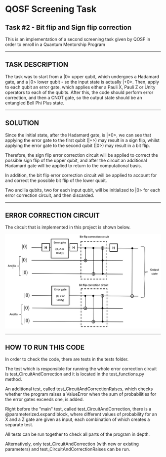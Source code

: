 # QOSF Screening Task
## Task #2 - Bit flip and Sign flip correction
This is an implementation of a second screening task given by QOSF in order to enroll in a Quantum Mentorship Program

____________________________________________________
## TASK DESCRIPTION
The task was to start from a |0> upper qubit, which undergoes a Hadamard gate, and a |0> lower qubit - so the input state is actually |+0>. 
Then, apply to each qubit an error gate, which applies either a Pauli X, Pauli Z or Unity operators to each of the qubits.
After this, the code should perform error correction, and then a CNOT gate, so the output state should be an entangled Bell Phi Plus state. 

________________________________________________________________
## SOLUTION

Since the initial state, after the Hadamard gate, is |+0>, we can see that applying the error gate to the first qubit (|+>)  may result in a sign flip, whilst applying the error gate to the second qubit (|0>) may result in a bit flip. 

Therefore, the sign flip error correction circuit will be applied to correct the possible sign flip of the upper qubit, and after the circuit an additional Hadamard gate will be applied to return to the computational basis. 

In addition, the bit flip error correction circuit will be applied to account for and correct the possible bit flip of the lower qubit. 

Two ancilla qubits, two for each input qubit, will be initialized to |0> for each error correction circuit, and then discarded. 

_________________________________________________________________
## ERROR CORRECTION CIRCUIT
The circuit that is implemented in this project is shown below.

![](ErrorCorrectionCircuit.JPG)

_________________________________________________________________
## HOW TO RUN THIS CODE
In order to check the code, there are tests in the tests folder. 

The test which is responsible for running the whole error correction circuit is test_CircuitAndCorrection
and it is located in the test_functions.py method. 

An additional test, called test_CircuitAndCorrectionRaises, which checks whether the program raises a ValueError when the sum of probabilities for the error gates exceeds one, is added.

Right before the "main" test, called test_CircuitAndCorrection, there is a @parameterized.expand block, where different values of probability for an X and a Z gate are given as input, each combination of which creates a separate test. 

All tests can be run together to check all parts of the program in depth.

 Alternatively, only test_CircuitAndCorrection (with new or existing parameters) and test_CircuitAndCorrectionRaises can be run.
